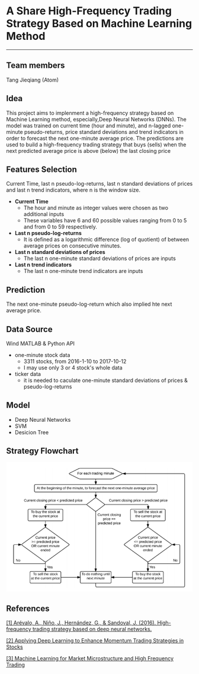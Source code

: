 # A Share High-Frequency Trading Strategy Based on Machine Learning Method

----------

## Team members
Tang Jieqiang (Atom)
## Idea
This project aims to implenment a high-frequency strategy based on Machine Learning method, especially,Deep Neural Networks (DNNs). The model was trained on current time (hour and minute),
and n-lagged one-minute pseudo-returns, price standard deviations and trend
indicators in order to forecast the next one-minute average price. The predictions are used to build a high-frequency trading strategy that buys (sells)
when the next predicted average price is above (below) the last closing price

## Features Selection
Current Time, last n pseudo-log-returns, last n
standard deviations of prices and last n trend indicators, where n is the window size.

* **Current Time** 
	* The hour and minute as integer values were chosen as two additional inputs
	* These variables have 6 and 60 possible values ranging from 0 to 5 and
from 0 to 59 respectively.
* **Last n pseudo-log-returns**
	* It is defined as a logarithmic difference (log of quotient) of between average prices on consecutive minutes.
* **Last n standard deviations of prices**
	* The last n one-minute standard deviations of prices are inputs
* **Last n trend indicators**
	* The last n one-minute trend indicators are inputs

## Prediction
The next one-minute pseudo-log-return which also implied hte next average price.

## Data Source
Wind MATLAB & Python API

* one-minute stock data
	* 3311 stocks, from 2016-1-10 to 2017-10-12
	* I may use only 3 or 4 stock's whole data
* ticker data
	* it is needed to caculate one-minute standard deviations of prices & pseudo-log-returns

## Model
* Deep Neural Networks
* SVM
* Desicion Tree
## Strategy Flowchart

![](./flow.png)

## References
[[1] Arévalo, A., Niño, J., Hernández, G., & Sandoval, J. (2016). High-frequency trading strategy based on deep neural networks.](https://link.springer.com/content/pdf/10.1007%2F978-3-319-42297-8_40.pdf)

[[2] Applying Deep Learning to Enhance Momentum Trading Strategies in Stocks
](http://pdfs.semanticscholar.org/5991/fee5265df4466627ebba62e545a242d9e22d.pdf)

[[3] Machine Learning for Market Microstructure and High Frequency Trading](http://www.smallake.kr/wp-content/uploads/2014/01/KearnsNevmyvakaHFTRiskBooks.pdf)
